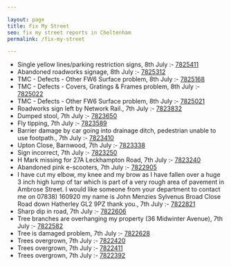 ```yaml
---

layout: page
title: Fix My Street
seo: fix my street reports in Cheltenham
permalink: /fix-my-street

---
```


<!-- fix_marker starts -->

- Single yellow lines/parking restriction signs, 8th July :- [7825411](https://www.fixmystreet.com/report/7825411)
- Abandoned roadworks signage, 8th July :- [7825312](https://www.fixmystreet.com/report/7825312)
- TMC - Defects - Other FW6  Surface problem, 8th July :- [7825168](https://www.fixmystreet.com/report/7825168)
- TMC - Defects - Covers, Gratings & Frames problem, 8th July :- [7825022](https://www.fixmystreet.com/report/7825022)
- TMC - Defects - Other FW6  Surface problem, 8th July :- [7825021](https://www.fixmystreet.com/report/7825021)
- Roadworks sign left by Network Rail., 7th July :- [7823832](https://www.fixmystreet.com/report/7823832)
- Dumped stool, 7th July :- [7823650](https://www.fixmystreet.com/report/7823650)
- Fly tipping, 7th July :- [7823589](https://www.fixmystreet.com/report/7823589)
- Barrier damage by car going into drainage ditch, pedestrian unable to use footpath., 7th July :- [7823410](https://www.fixmystreet.com/report/7823410)
- Upton Close, Barnwood, 7th July :- [7823338](https://www.fixmystreet.com/report/7823338)
- Sign incorrect, 7th July :- [7823250](https://www.fixmystreet.com/report/7823250)
- H Mark missing for 27A Leckhampton Road, 7th July :- [7823240](https://www.fixmystreet.com/report/7823240)
- Abandoned pink e-scooters, 7th July :- [7822905](https://www.fixmystreet.com/report/7822905)
- I have cut my elbow, my knee and my brow as I have fallen over a huge 3 inch high lump of tar which is part of a very rough area of pavement in Ambrose Street. I would like someone from your department to contact me on 07838) 160920 my name is John Menzies Sylvenus Broad Close Road down Hatherley GL2 9PZ thank you., 7th July :- [7822821](https://www.fixmystreet.com/report/7822821)
- Sharp dip in road, 7th July :- [7822606](https://www.fixmystreet.com/report/7822606)
- Tree branches are overhanging my property (36 Midwinter Avenue), 7th July :- [7822582](https://www.fixmystreet.com/report/7822582)
- Tree is damaged problem, 7th July :- [7822628](https://www.fixmystreet.com/report/7822628)
- Trees overgrown, 7th July :- [7822420](https://www.fixmystreet.com/report/7822420)
- Trees overgrown, 7th July :- [7822411](https://www.fixmystreet.com/report/7822411)
- Trees overgrown, 7th July :- [7822392](https://www.fixmystreet.com/report/7822392)

<!-- fix_marker ends -->